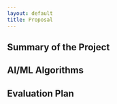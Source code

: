 ```yaml
---
layout: default
title: Proposal
---
```


## Summary of the Project
## AI/ML Algorithms
## Evaluation Plan

